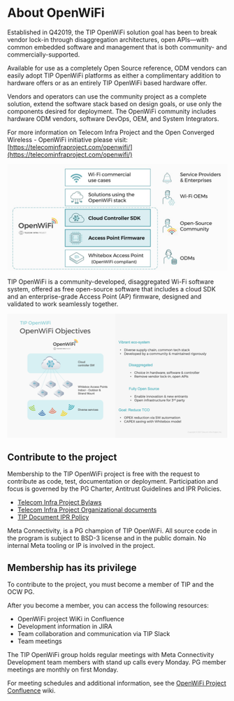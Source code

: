 # About OpenWiFi

Established in Q42019, the TIP OpenWiFi solution goal has been to break vendor lock-in through disaggregation architectures, open APIs—with common embedded software and management that is both community- and commercially-supported.

Available for use as a completely Open Source reference, ODM vendors can easily adopt TIP OpenWiFi platforms as either a complimentary addition to hardware offers or as an entirely TIP OpenWiFi based hardware offer.

Vendors and operators can use the community project as a complete solution, extend the software stack based on design goals, or use only the components desired for deployment. The OpenWiFi community includes hardware ODM vendors, software DevOps, OEM, and System Integrators.

For more information on Telecom Infra Project and the Open Converged Wireless - OpenWiFi initiative please visit: [https://telecominfraproject.com/openwifi/](https://telecominfraproject.com/openwifi/)

![](../.gitbook/assets/image1.jpeg)

TIP OpenWiFi is a community-developed, disaggregated Wi-Fi software system, offered as free open-source software that includes a cloud SDK and an enterprise-grade Access Point (AP) firmware, designed and validated to work seamlessly together.

![](../.gitbook/assets/image2.png)

## Contribute to the project

Membership to the TIP OpenWiFi project is free with the request to contribute as code, test, documentation or deployment. Participation and focus is governed by the PG Charter, Antitrust Guidelines and IPR Policies.

* [Telecom Infra Project Bylaws](https://cdn.brandfolder.io/D8DI15S7/as/q7rnyo-fv487k-d2tvpc/Bylaws)
* [Telecom Infra Project Organizational documents](https://telecominfraproject.com/organizational-documents/)
* [TIP Document IPR Policy](https://cdn.brandfolder.io/D8DI15S7/as/q7rnyo-fv487k-7qoext/Document\_IPR\_Policy\_-\_Telecom\_Infra\_Project.pdf)

Meta Connectivity, is a PG champion of TIP OpenWiFi. All source code in the program is subject to BSD-3 license and in the public domain. No internal Meta tooling or IP is involved in the project.

## Membership has its privilege

To contribute to the project, you must become a member of TIP and the OCW PG.

After you become a member, you can access the following resources:

* OpenWiFi project WiKi in Confluence
* Development information in JIRA
* Team collaboration and communication via TIP Slack
* Team meetings

The TIP OpenWiFi group holds regular meetings with Meta Connectivity Development team members with stand up calls every Monday. PG member meetings are monthly on first Monday.&#x20;

For meeting schedules and additional information, see the [OpenWiFi Project Confluence](https://telecominfraproject.atlassian.net/wiki/spaces/WIFI/overview%3E) wiki.

